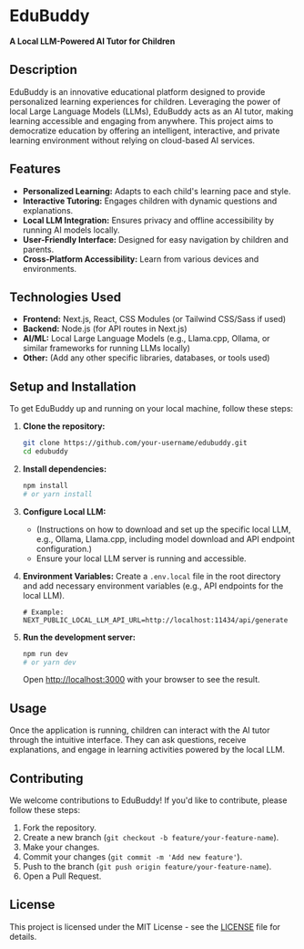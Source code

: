 # EduBuddy

**A Local LLM-Powered AI Tutor for Children**

## Description

EduBuddy is an innovative educational platform designed to provide personalized learning experiences for children. Leveraging the power of local Large Language Models (LLMs), EduBuddy acts as an AI tutor, making learning accessible and engaging from anywhere. This project aims to democratize education by offering an intelligent, interactive, and private learning environment without relying on cloud-based AI services.

## Features

- **Personalized Learning:** Adapts to each child's learning pace and style.
- **Interactive Tutoring:** Engages children with dynamic questions and explanations.
- **Local LLM Integration:** Ensures privacy and offline accessibility by running AI models locally.
- **User-Friendly Interface:** Designed for easy navigation by children and parents.
- **Cross-Platform Accessibility:** Learn from various devices and environments.

## Technologies Used

- **Frontend:** Next.js, React, CSS Modules (or Tailwind CSS/Sass if used)
- **Backend:** Node.js (for API routes in Next.js)
- **AI/ML:** Local Large Language Models (e.g., Llama.cpp, Ollama, or similar frameworks for running LLMs locally)
- **Other:** (Add any other specific libraries, databases, or tools used)

## Setup and Installation

To get EduBuddy up and running on your local machine, follow these steps:

1.  **Clone the repository:**

    ```bash
    git clone https://github.com/your-username/edubuddy.git
    cd edubuddy
    ```

2.  **Install dependencies:**

    ```bash
    npm install
    # or yarn install
    ```

3.  **Configure Local LLM:**

    - (Instructions on how to download and set up the specific local LLM, e.g., Ollama, Llama.cpp, including model download and API endpoint configuration.)
    - Ensure your local LLM server is running and accessible.

4.  **Environment Variables:**
    Create a `.env.local` file in the root directory and add necessary environment variables (e.g., API endpoints for the local LLM).

    ```
    # Example:
    NEXT_PUBLIC_LOCAL_LLM_API_URL=http://localhost:11434/api/generate
    ```

5.  **Run the development server:**

    ```bash
    npm run dev
    # or yarn dev
    ```

    Open [http://localhost:3000](http://localhost:3000) with your browser to see the result.

## Usage

Once the application is running, children can interact with the AI tutor through the intuitive interface. They can ask questions, receive explanations, and engage in learning activities powered by the local LLM.

## Contributing

We welcome contributions to EduBuddy! If you'd like to contribute, please follow these steps:

1.  Fork the repository.
2.  Create a new branch (`git checkout -b feature/your-feature-name`).
3.  Make your changes.
4.  Commit your changes (`git commit -m 'Add new feature'`).
5.  Push to the branch (`git push origin feature/your-feature-name`).
6.  Open a Pull Request.

## License

This project is licensed under the MIT License - see the [LICENSE](LICENSE) file for details.
